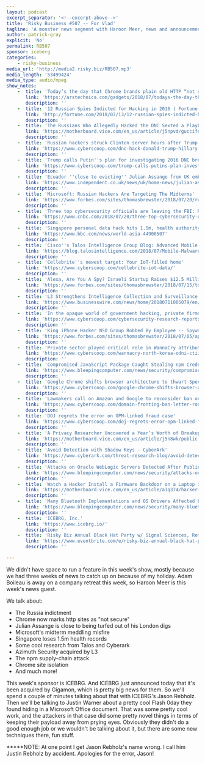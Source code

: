 ```yaml
---
layout: podcast
excerpt_separator: '<!--excerpt-above-->'
title: 'Risky Business #507 -- For Vlad'
tagline: 'A monster news segment with Haroon Meer, news and announcements!'
author: patrick-gray
explicit: 'No'
permalink: RB507
sponsor: iceberg
categories:
    - risky-business
media_url: 'http://media2.risky.biz/RB507.mp3'
media_length: '53499424'
media_type: audio/mpeg
show_notes:
    -  title: 'Today’s the day that Chrome brands plain old HTTP “not secure” | Ars Technica'
       link: 'https://arstechnica.com/gadgets/2018/07/todays-the-day-that-chrome-brands-plain-old-http-as-not-secure/'
       description: '' 
    -  title: '12 Russian Spies Indicted for Hacking in 2016 | Fortune'
       link: 'http://fortune.com/2018/07/13/12-russian-spies-indicted-hacking/'
       description: '' 
    -  title: 'The Russians Who Allegedly Hacked the DNC Sexted a Playboy Model and ''Bond Girl'' - Motherboard'
       link: 'https://motherboard.vice.com/en_us/article/j5npvd/guccifer-2-playboy-robbin-young-twitter-sexting'
       description: '' 
    -  title: 'Russian hackers struck Clinton server hours after Trump called for emails - CyberScoop'
       link: 'https://www.cyberscoop.com/dnc-hack-donald-trump-hillary-clinton-emails/'
       description: '' 
    -  title: 'Trump calls Putin''s plan for investigating 2016 DNC breach an ''incredible offer'' - Cyberscoop'
       link: 'https://www.cyberscoop.com/trump-calls-putins-plan-investigate-2016-dnc-breach-incredible-offer/'
       description: '' 
    -  title: 'Ecuador ''close to evicting'' Julian Assange from UK embassy | The Independent'
       link: 'https://www.independent.co.uk/news/uk/home-news/julian-assange-free-wikileaks-ecuador-embassy-evict-london-uk-a8460531.html'
       description: '' 
    -  title: 'Microsoft: Russian Hackers Are Targeting The Midterms'
       link: 'https://www.forbes.com/sites/thomasbrewster/2018/07/20/russian-hackers-target-three-mid-term-candidates-says-microsoft/#7332f2c9725d'
       description: '' 
    -  title: 'Three top cybersecurity officials are leaving the FBI: Report'
       link: 'https://www.cnbc.com/2018/07/20/three-top-cybersecurity-officials-are-leaving-the-fbi-report.html'
       description: '' 
    -  title: 'Singapore personal data hack hits 1.5m, health authority says - BBC News'
       link: 'https://www.bbc.com/news/world-asia-44900507'
       description: '' 
    -  title: 'Cisco''s Talos Intelligence Group Blog: Advanced Mobile Malware Campaign in India uses Malicious MDM'
       link: 'https://blog.talosintelligence.com/2018/07/Mobile-Malware-Campaign-uses-Malicious-MDM.html'
       description: '' 
    -  title: 'Cellebrite''s newest target: Your IoT-filled home'
       link: 'https://www.cyberscoop.com/cellebrite-iot-data/'
       description: '' 
    -  title: 'Alexa, Are You A Spy? Israeli Startup Raises $12.5 Million So Governments Can Hack IoT'
       link: 'https://www.forbes.com/sites/thomasbrewster/2018/07/15/toka-will-hack-internet-of-things-for-government-intelligence-agencies/#2f7142fc1d0c'
       description: '' 
    -  title: 'L3 Strengthens Intelligence Collection and Surveillance Capabilities With Cyber Acquisitions | Business Wire'
       link: 'https://www.businesswire.com/news/home/20180711005079/en/L3-Strengthens-Intelligence-Collection-Surveillance-Capabilities-Cyber'
       description: '' 
    -  title: 'In the opaque world of government hacking, private firms grapple with allegiances'
       link: 'https://www.cyberscoop.com/cybersecurity-research-reports-kaspersky-symantec-microsoft-us-government/'
       description: '' 
    -  title: 'King iPhone Hacker NSO Group Robbed By Employee -- Spyware On Dark Web Sale For $50 Million, Israel Claims'
       link: 'https://www.forbes.com/sites/thomasbrewster/2018/07/05/apple-iphone-hackers-nso-group-hacked/#2ace581274b1'
       description: '' 
    -  title: 'Private sector played critical role in WannaCry attribution, ODNI official says'
       link: 'https://www.cyberscoop.com/wannacry-north-korea-odni-ctiic-tonya-ugoretz/'
       description: '' 
    -  title: 'Compromised JavaScript Package Caught Stealing npm Credentials'
       link: 'https://www.bleepingcomputer.com/news/security/compromised-javascript-package-caught-stealing-npm-credentials/'
       description: '' 
    -  title: 'Google Chrome shifts browser architecture to thwart Spectre attacks'
       link: 'https://www.cyberscoop.com/google-chrome-shifts-browser-architecture-to-defend-spectre-attacks/'
       description: '' 
    -  title: 'Lawmakers call on Amazon and Google to reconsider ban on domain fronting'
       link: 'https://www.cyberscoop.com/domain-fronting-ban-letter-ron-wyden-marco-rubio-amazon-google/'
       description: '' 
    -  title: 'DOJ regrets the error on OPM-linked fraud case'
       link: 'https://www.cyberscoop.com/doj-regrets-error-opm-linked-fraud-case/'
       description: '' 
    -  title: 'A Privacy Researcher Uncovered a Year’s Worth of Breakups and Drug Deals Using Venmo’s Public Data - Motherboard'
       link: 'https://motherboard.vice.com/en_us/article/j5n8wk/public-by-default-venmo-privacy-settings'
       description: '' 
    -  title: 'Avoid Detection with Shadow Keys - CyberArk'
       link: 'https://www.cyberark.com/threat-research-blog/avoid-detection-shadow-keys/'
       description: '' 
    -  title: 'Attacks on Oracle WebLogic Servers Detected After Publication of PoC Code'
       link: 'https://www.bleepingcomputer.com/news/security/attacks-on-oracle-weblogic-servers-detected-after-publication-of-poc-code/'
       description: '' 
    -  title: 'Watch a Hacker Install a Firmware Backdoor on a Laptop in Less Than 5 Minutes - Motherboard'
       link: 'https://motherboard.vice.com/en_us/article/a3q374/hacker-bios-firmware-backdoor-evil-maid-attack-laptop-5-minutes'
       description: '' 
    -  title: 'Many Bluetooth Implementations and OS Drivers Affected by Crypto Bug'
       link: 'https://www.bleepingcomputer.com/news/security/many-bluetooth-implementations-and-os-drivers-affected-by-crypto-bug/'
       description: '' 
    -  title: 'ICEBRG, Inc.'
       link: 'https://www.icebrg.io/'
       description: '' 
    -  title: 'Risky Biz Annual Black Hat Party w/ Signal Sciences, Remediant and Bugcrowd Tickets, Tue, Aug 7, 2018 at 7:00 PM | Eventbrite'
       link: 'https://www.eventbrite.com/e/risky-biz-annual-black-hat-party-w-signal-sciences-remediant-and-bugcrowd-tickets-46781198825?discount=womenearlybird#tickets'
       description: '' 

---
```

We didn't have space to run a feature in this week's show, mostly because we had three weeks of news to catch up on because of my holiday. Adam Boileau is away on a company retreat this week, so Haroon Meer is this week's news guest.

We talk about:

* The Russia indictment
* Chrome now marks http sites as "not secure"
* Julian Assange is close to being turfed out of his London digs
* Microsoft's midterm meddling misfire
* Singapore loses 1.5m health records
* Some cool research from Talos and Cyberark
* Azimuth Security acquired by L3
* The npm supply-chain attack
* Chrome site isolation
* And much more!

This week's sponsor is ICEBRG. And ICEBRG just announced today that it's been acquired by Gigamon, which is pretty big news for them. So we'll spend a couple of minutes talking about that with ICEBRG's Jason Rebholz. Then we'll be talking to Justin Warner about a pretty cool Flash 0day they found hiding in a Microsoft Office document. That was some pretty cool work, and the attackers in that case did some pretty novel things in terms of keeping their payload away from prying eyes. Obviously they didn't do a good enough job or we wouldn't be talking about it, but there are some new techniques there, fun stuff.

*****NOTE: At one point I get Jason Rebholz's name wrong. I call him Justin Rebholz by accident. Apologies for the error, Jason!

